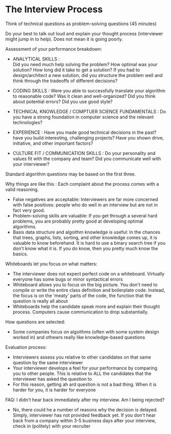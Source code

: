 # The Interview Process

Think of technical questions as problem-solving questions (45 minutes)

Do your best to talk out loud and explain your thought process (interviewer might jump in to help). Does not mean it is going poorly.

Assessment of your performance breakdown:
- ANALYTICAL SKILLS :  
    Did you need much help solving the problem? How optimal was your solution? How long did it take to get a solution? If you had to design/architect a new solution, did you structure the problem well and think through the tradeoffs of different decisions?

- CODING SKILLS : 
    Were you able to successfully translate your algorithm to reasonable code? Was it clean and well-organized? Did you think about potential errors? Did you use good style?

- TECHNICAL KNOWLEDGE / COMPTUER SCIENCE FUNDAMENTALS :
    Do you have a strong foundation in computer science and the relevant technologies?

- EXPERIENCE :
    Have you made good technical decisions in the past? have you build interesting, challenging projects? Have you shown drive, initiative, and other important factors?

- CULTURE FIT / COMMUNICATION SKILLS :
    Do your personality and values fit with the company and team? Did you communicate well with your interviewer?

Standard algorithm questions may be based on the first three.


Why things are like this :
    Each complaint about the process comes with a valid reasoning.
- False negatives are acceptable:
    Interviewers are far more concerned with false positives: people who do well in an interview but are not in fact very good.
- Problem-solving skills are valuable:
    If you get through a several hard problems, you are probably pretty good at developing optimal algorithms.
- Basis data structure and algoithm knowledge is useful:
    In the chances that trees, graphs, lists, sorting, and other knowledge comes up, it is valuable to know beforehand. It is hard to use a binary search tree if you don't know what it is. If you do know, then you pretty much know the basics.

Whiteboards let you focus on what matters:
- The interviewer does not expect perfect code on a whiteboard. Virtually everyone has some bugs or minor syntactical errors
- Whiteboard allows you to focus on the big picture. You don't need to compile or write the entire class definition and boilerplate code. Instead, the focus is on the 'meaty' parts of the code, the function that the question is really all about
- Whiteboards help the candidate speak more and explain their thought process. Computers cause communication to drop substantially.

How questions are selected:
- Some companies focus on algoithms (often with some system design worked in) and othewrs really like knowledge-based questions

Evaluation process:
- Interviewers assess you relative to other candidates on that same question by the same interviewer
- Your interviewer develops a feel  for your performance by comparing you to other people. This is relative to ALL the candidates that the interviewer has asked the question to
- For this reason, getting ah ard question is not a bad thing. When it is harder for you, it is harder for everyone

FAQ:
I didn't hear back immediately after my interview. Am I being rejected?
- No, there could he a number of reasons why the decision is delayed. Simply, interviewer has not provided feedback yet. If you don't hear back from a company within 3-5 business days after your interview, check in (politely) with your recruiter